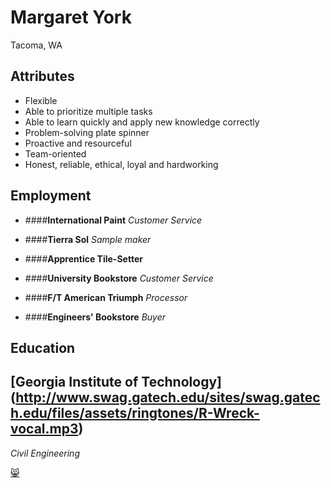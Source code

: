 Margaret York
=============
Tacoma, WA

Attributes
----------
* Flexible
* Able to prioritize multiple tasks
* Able to learn quickly and apply new knowledge correctly
* Problem-solving plate spinner
* Proactive and resourceful
* Team-oriented
* Honest, reliable, ethical, loyal and hardworking


Employment
----------

* ####**International Paint** 
*Customer Service*

* ####**Tierra Sol**
*Sample maker*

* ####**Apprentice Tile-Setter**

* ####**University Bookstore**
*Customer Service*

* ####**F/T American Triumph**
*Processor*

* ####**Engineers' Bookstore**
*Buyer*

Education
----------

[**Georgia Institute of Technology**] (http://www.swag.gatech.edu/sites/swag.gatech.edu/files/assets/ringtones/R-Wreck-vocal.mp3)
----------------------------------------

*Civil Engineering*




[:smile_cat:](https://www.youtube.com/watch?v=kCpfPNL53X8)



